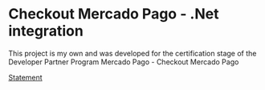 # Checkout Mercado Pago - .Net integration
This project is my own and was developed for the certification stage of the Developer Partner Program Mercado Pago - Checkout Mercado Pago

[Statement](https://www.dropbox.com/sh/3b0wvdgmzjtkuop/AACPtG_z3K_Oor9h0cbq2sSKa?dl=0&preview=Examen+pr%C3%A1ctico+de+integraci%C3%B3n.pdf)
